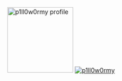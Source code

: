 <img src="https://i.ibb.co/jLF1MDc/IMG-20230103-012253-695.jpg" height="150" width="150" alt="p1ll0w0rmy profile">
<a href="https://0day.today">
<img title="p1ll0w0rmy" src="https://komarev.com/ghpvc/?username=p1l0w0rmy&text_color=FF00FF&label=Views&color=000000&text_color=00FF00&bg_color=000000&style=flat"></a>
